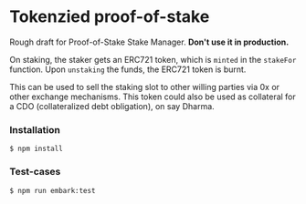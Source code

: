 # Tokenzied proof-of-stake

Rough draft for Proof-of-Stake Stake Manager. **Don't use it in production.**

On staking, the staker gets an ERC721 token, which is `minted` in the `stakeFor` function. Upon `unstaking` the funds, the ERC721 token is burnt.

This can be used to sell the staking slot to other willing parties via 0x or other exchange mechanisms. This token could also be used as collateral for a CDO (collateralized debt obligation), on say Dharma.

### Installation

```
$ npm install
```

### Test-cases

```
$ npm run embark:test
```
